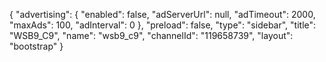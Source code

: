 {
    "advertising": {
        "enabled": false,
        "adServerUrl": null,
        "adTimeout": 2000,
        "maxAds": 100,
        "adInterval": 0
    },
    "preload": false,
    "type": "sidebar",
    "title": "WSB9_C9",
    "name": "wsb9_c9",
    "channelId": "119658739",
    "layout": "bootstrap"
}